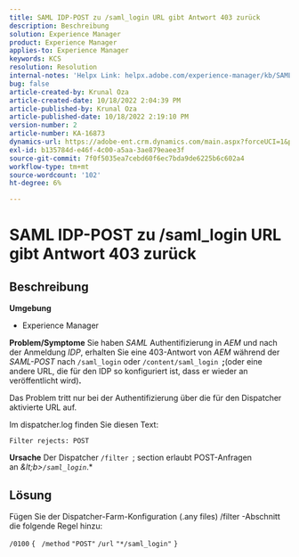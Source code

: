 ```yaml
---
title: SAML IDP-POST zu /saml_login URL gibt Antwort 403 zurück
description: Beschreibung
solution: Experience Manager
product: Experience Manager
applies-to: Experience Manager
keywords: KCS
resolution: Resolution
internal-notes: 'Helpx Link: helpx.adobe.com/experience-manager/kb/SAML-IDP-POST-to-saml-login-url-returns-403-response-AEM-6-x0.html'
bug: false
article-created-by: Krunal Oza
article-created-date: 10/18/2022 2:04:39 PM
article-published-by: Krunal Oza
article-published-date: 10/18/2022 2:19:10 PM
version-number: 2
article-number: KA-16873
dynamics-url: https://adobe-ent.crm.dynamics.com/main.aspx?forceUCI=1&pagetype=entityrecord&etn=knowledgearticle&id=db0f1fcc-ed4e-ed11-bba2-00224808679b
exl-id: b135784d-e46f-4c00-a5aa-3ae879eaee3f
source-git-commit: 7f0f5035ea7cebd60f6ec7bda9de6225b6c602a4
workflow-type: tm+mt
source-wordcount: '102'
ht-degree: 6%

---
```


# SAML IDP-POST zu /saml_login URL gibt Antwort 403 zurück

## Beschreibung

<b>Umgebung</b>
- Experience Manager



<b>Problem/Symptome</b>
Sie haben *SAML* Authentifizierung in *AEM* und nach der Anmeldung *IDP*, erhalten Sie eine 403-Antwort von *AEM* während der *SAML-POST* nach `/saml_login` oder `/content/saml_login `<b>;</b>(oder eine andere URL, die für den IDP so konfiguriert ist, dass er wieder an veröffentlicht wird)<b>.</b>

Das Problem tritt nur bei der Authentifizierung über die für den Dispatcher aktivierte URL auf.

Im dispatcher.log finden Sie diesen Text:

`Filter rejects: POST`


<b>Ursache</b>
Der Dispatcher `/filter `; section erlaubt POST-Anfragen an *\&lt;b>`/saml_login`*.*


## Lösung


Fügen Sie der Dispatcher-Farm-Konfiguration (.any files) /filter -Abschnitt die folgende Regel hinzu:

`/0100` `{ ` `/method` `"POST"` `/url` `"*/saml_login"` `}`
